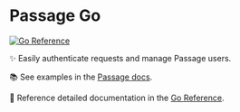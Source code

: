 # Passage Go

[![Go Reference](https://pkg.go.dev/badge/github.com/passageidentity/passage-go.svg)](https://pkg.go.dev/github.com/passageidentity/passage-go)

✨ Easily authenticate requests and manage Passage users.

📚 See examples in the [Passage docs](https://docs.passage.id/complete/backend-sdks/go).

🔎 Reference detailed documentation in the [Go Reference](https://pkg.go.dev/github.com/passageidentity/passage-go).
